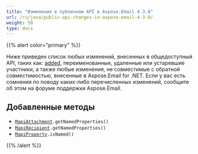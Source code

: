 ```yaml
---
title: "Изменения в публичном API в Aspose.Email 4.3.0"
url: /ru/java/public-api-changes-in-aspose-email-4-3-0/
weight: 50
type: docs
---
```


{{% alert color="primary" %}}

Ниже приведен список любых изменений, внесенных в общедоступный API, таких как: [added](/email/java/public-api-changes-in-aspose-email-4-3-0/), переименованные, удаленные или устаревшие участники, а также любые изменения, не совместимые с обратной совместимостью, внесенные в Aspose.Email for .NET. Если у вас есть сомнения по поводу каких-либо перечисленных изменений, сообщите об этом на форуме поддержки Aspose.Email.

## **Добавленные методы**
- [`MapiAttachment`](https://apireference.aspose.com/email/java/com.aspose.email/MapiAttachment)`.getNamedProperties()`
- [`MapiRecipient`](https://apireference.aspose.com/email/java/com.aspose.email.class-use/MapiRecipient)`.getNamedProperties()`
- [`MapiProperty`](https://apireference.aspose.com/email/java/com.aspose.email.class-use/MapiProperty)`.isNamed()`

{{% /alert %}}
